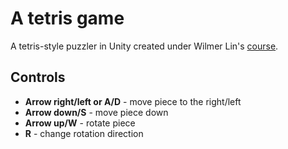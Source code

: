 # A tetris game

A tetris-style puzzler in Unity created under Wilmer Lin's [course](https://www.udemy.com/course/make-a-tetris-style-puzzler-in-unity/).

## Controls

 - **Arrow right/left or A/D** - move piece to the right/left
 - **Arrow down/S** - move piece down
 - **Arrow up/W** - rotate piece
 - **R** - change rotation direction
